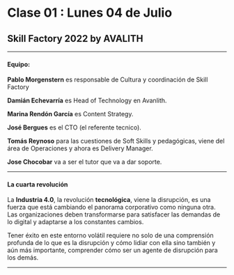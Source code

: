# Clase 01 : Lunes 04 de Julio

## Skill Factory 2022 by AVALITH

---

#### Equipo:

**Pablo Morgenstern** es responsable de Cultura y coordinación de Skill Factory

**Damián Echevarría** es Head of Technology en Avanlith.

**Marina Rendón García** es Content Strategy.

**José Bergues** es el CTO (el referente tecnico).

**Tomás Reynoso** para las cuestiones de Soft Skills y pedagógicas, viene del área de Operaciones y ahora es Delivery Manager.

**Jose Chocobar** va a ser el tutor que va a dar soporte.

---

#### La cuarta revolución

La **Industria 4.0**, la revolución **tecnológica**, viene la disrupción, es una fuerza que está cambiando el panorama corporativo como ninguna otra. Las organizaciones deben transformarse para satisfacer las demandas de lo digital y adaptarse a los constantes cambios.

Tener éxito en este entorno volátil requiere no solo de una comprensión profunda de lo que es la disrupción y cómo lidiar con ella sino también y aún más importante, comprender cómo ser un agente de disrupción para los demás.

---
